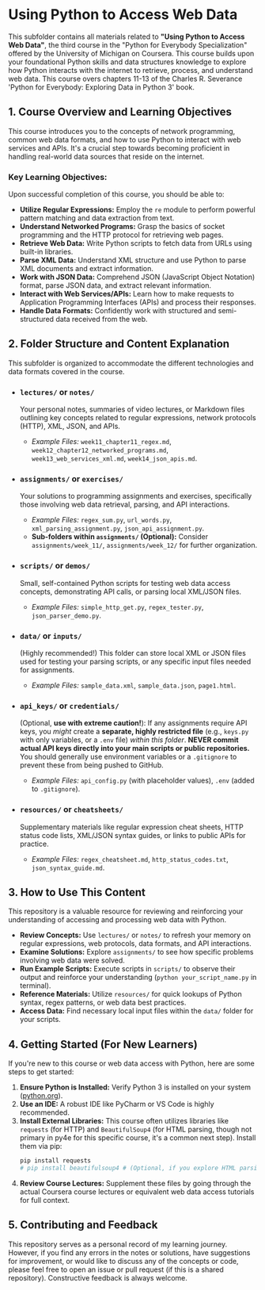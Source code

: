 # Using Python to Access Web Data

This subfolder contains all materials related to **"Using Python to Access Web Data"**, the third course in the "Python for Everybody Specialization" offered by the University of Michigan on Coursera. This course builds upon your foundational Python skills and data structures knowledge to explore how Python interacts with the internet to retrieve, process, and understand web data. This course overs chapters 11-13 of the Charles R. Severance 'Python for Everybody: Exploring Data in Python 3' book.

## 1. Course Overview and Learning Objectives

This course introduces you to the concepts of network programming, common web data formats, and how to use Python to interact with web services and APIs. It's a crucial step towards becoming proficient in handling real-world data sources that reside on the internet.

### Key Learning Objectives:

Upon successful completion of this course, you should be able to:

* **Utilize Regular Expressions:** Employ the `re` module to perform powerful pattern matching and data extraction from text.
* **Understand Networked Programs:** Grasp the basics of socket programming and the HTTP protocol for retrieving web pages.
* **Retrieve Web Data:** Write Python scripts to fetch data from URLs using built-in libraries.
* **Parse XML Data:** Understand XML structure and use Python to parse XML documents and extract information.
* **Work with JSON Data:** Comprehend JSON (JavaScript Object Notation) format, parse JSON data, and extract relevant information.
* **Interact with Web Services/APIs:** Learn how to make requests to Application Programming Interfaces (APIs) and process their responses.
* **Handle Data Formats:** Confidently work with structured and semi-structured data received from the web.

## 2. Folder Structure and Content Explanation

This subfolder is organized to accommodate the different technologies and data formats covered in the course.

* ### `lectures/` or `notes/`
    Your personal notes, summaries of video lectures, or Markdown files outlining key concepts related to regular expressions, network protocols (HTTP), XML, JSON, and APIs.
    * *Example Files:* `week11_chapter11_regex.md`, `week12_chapter12_networked_programs.md`, `week13_web_services_xml.md`, `week14_json_apis.md`.

* ### `assignments/` or `exercises/`
    Your solutions to programming assignments and exercises, specifically those involving web data retrieval, parsing, and API interactions.
    * *Example Files:* `regex_sum.py`, `url_words.py`, `xml_parsing_assignment.py`, `json_api_assignment.py`.
    * **Sub-folders within `assignments/` (Optional):** Consider `assignments/week_11/`, `assignments/week_12/` for further organization.

* ### `scripts/` or `demos/`
    Small, self-contained Python scripts for testing web data access concepts, demonstrating API calls, or parsing local XML/JSON files.
    * *Example Files:* `simple_http_get.py`, `regex_tester.py`, `json_parser_demo.py`.

* ### `data/` or `inputs/`
    (Highly recommended!) This folder can store local XML or JSON files used for testing your parsing scripts, or any specific input files needed for assignments.
    * *Example Files:* `sample_data.xml`, `sample_data.json`, `page1.html`.

* ### `api_keys/` or `credentials/`
    (Optional, **use with extreme caution!**): If any assignments require API keys, you *might* create a **separate, highly restricted file** (e.g., `keys.py` with only variables, or a `.env` file) *within this folder*. **NEVER commit actual API keys directly into your main scripts or public repositories.** You should generally use environment variables or a `.gitignore` to prevent these from being pushed to GitHub.
    * *Example Files:* `api_config.py` (with placeholder values), `.env` (added to `.gitignore`).

* ### `resources/` or `cheatsheets/`
    Supplementary materials like regular expression cheat sheets, HTTP status code lists, XML/JSON syntax guides, or links to public APIs for practice.
    * *Example Files:* `regex_cheatsheet.md`, `http_status_codes.txt`, `json_syntax_guide.md`.

## 3. How to Use This Content

This repository is a valuable resource for reviewing and reinforcing your understanding of accessing and processing web data with Python.

* **Review Concepts:** Use `lectures/` or `notes/` to refresh your memory on regular expressions, web protocols, data formats, and API interactions.
* **Examine Solutions:** Explore `assignments/` to see how specific problems involving web data were solved.
* **Run Example Scripts:** Execute scripts in `scripts/` to observe their output and reinforce your understanding (`python your_script_name.py` in terminal).
* **Reference Materials:** Utilize `resources/` for quick lookups of Python syntax, regex patterns, or web data best practices.
* **Access Data:** Find necessary local input files within the `data/` folder for your scripts.

## 4. Getting Started (For New Learners)

If you're new to this course or web data access with Python, here are some steps to get started:

1.  **Ensure Python is Installed:** Verify Python 3 is installed on your system ([python.org](https://www.python.org/)).
2.  **Use an IDE:** A robust IDE like PyCharm or VS Code is highly recommended.
3.  **Install External Libraries:** This course often utilizes libraries like `requests` (for HTTP) and `BeautifulSoup4` (for HTML parsing, though not primary in py4e for this specific course, it's a common next step). Install them via pip:
    ```bash
    pip install requests
    # pip install beautifulsoup4 # (Optional, if you explore HTML parsing beyond py4e)
    ```
4.  **Review Course Lectures:** Supplement these files by going through the actual Coursera course lectures or equivalent web data access tutorials for full context.

## 5. Contributing and Feedback

This repository serves as a personal record of my learning journey. However, if you find any errors in the notes or solutions, have suggestions for improvement, or would like to discuss any of the concepts or code, please feel free to open an issue or pull request (if this is a shared repository). Constructive feedback is always welcome.
